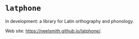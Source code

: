 # `latphone`

In development: a library for Latin orthography and phonology.

Web site:  <https://neelsmith.github.io/latphone/>.
